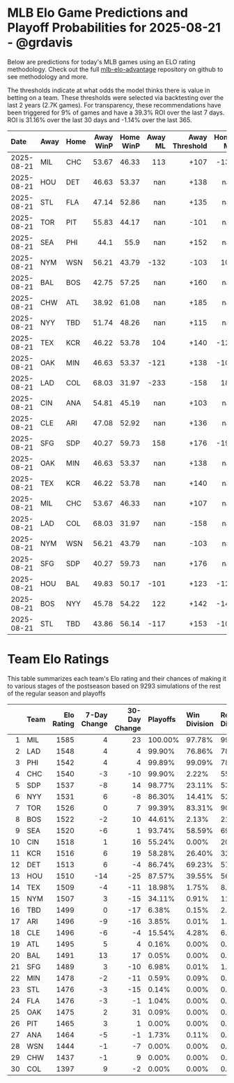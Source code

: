 # MLB Elo Game Predictions and Playoff Probabilities for 2025-08-21 - @grdavis
Below are predictions for today's MLB games using an ELO rating methodology. Check out the full [mlb-elo-advantage](https://github.com/grdavis/mlb-elo-advantage) repository on github to see methodology and more.

The thresholds indicate at what odds the model thinks there is value in betting on a team. These thresholds were selected via backtesting over the last 2 years (2.7K games). For transparency, these recommendations have been triggered for 9% of games and have a 39.3% ROI over the last 7 days. ROI is 31.16% over the last 30 days and -1.14% over the last 365.

| Date       | Away   | Home   |   Away WinP |   Home WinP |   Away ML |   Away Threshold |   Home ML |   Home Threshold |
|:-----------|:-------|:-------|------------:|------------:|----------:|-----------------:|----------:|-----------------:|
| 2025-08-21 | MIL    | CHC    |       53.67 |       46.33 |       113 |             +107 |      -137 |             +140 |
| 2025-08-21 | HOU    | DET    |       46.63 |       53.37 |       nan |             +138 |       nan |             +108 |
| 2025-08-21 | STL    | FLA    |       47.14 |       52.86 |       nan |             +135 |       nan |             +110 |
| 2025-08-21 | TOR    | PIT    |       55.83 |       44.17 |       nan |             -101 |       nan |             +151 |
| 2025-08-21 | SEA    | PHI    |       44.1  |       55.9  |       nan |             +152 |       nan |             -101 |
| 2025-08-21 | NYM    | WSN    |       56.21 |       43.79 |      -132 |             -103 |       109 |             +153 |
| 2025-08-21 | BAL    | BOS    |       42.75 |       57.25 |       nan |             +160 |       nan |             -107 |
| 2025-08-21 | CHW    | ATL    |       38.92 |       61.08 |       nan |             +185 |       nan |             -122 |
| 2025-08-21 | NYY    | TBD    |       51.74 |       48.26 |       nan |             +115 |       nan |             +130 |
| 2025-08-21 | TEX    | KCR    |       46.22 |       53.78 |       104 |             +140 |      -126 |             +106 |
| 2025-08-21 | OAK    | MIN    |       46.63 |       53.37 |      -121 |             +138 |      -101 |             +108 |
| 2025-08-21 | LAD    | COL    |       68.03 |       31.97 |      -233 |             -158 |       187 |             +247 |
| 2025-08-21 | CIN    | ANA    |       54.81 |       45.19 |       nan |             +103 |       nan |             +146 |
| 2025-08-21 | CLE    | ARI    |       47.08 |       52.92 |       nan |             +136 |       nan |             +110 |
| 2025-08-21 | SFG    | SDP    |       40.27 |       59.73 |       158 |             +176 |      -194 |             -117 |
| 2025-08-21 | OAK    | MIN    |       46.63 |       53.37 |       nan |             +138 |       nan |             +108 |
| 2025-08-21 | TEX    | KCR    |       46.22 |       53.78 |       nan |             +140 |       nan |             +106 |
| 2025-08-21 | MIL    | CHC    |       53.67 |       46.33 |       nan |             +107 |       nan |             +140 |
| 2025-08-21 | LAD    | COL    |       68.03 |       31.97 |       nan |             -158 |       nan |             +247 |
| 2025-08-21 | NYM    | WSN    |       56.21 |       43.79 |       nan |             -103 |       nan |             +153 |
| 2025-08-21 | SFG    | SDP    |       40.27 |       59.73 |       nan |             +176 |       nan |             -117 |
| 2025-08-21 | HOU    | BAL    |       49.83 |       50.17 |      -101 |             +123 |      -121 |             +121 |
| 2025-08-21 | BOS    | NYY    |       45.78 |       54.22 |       122 |             +142 |      -149 |             +105 |
| 2025-08-21 | STL    | TBD    |       43.86 |       56.14 |      -117 |             +153 |      -103 |             -102 |

# Team Elo Ratings
This table summarizes each team's Elo rating and their chances of making it to various stages of the postseason based on 9293 simulations of the rest of the regular season and playoffs

|    | Team   |   Elo Rating |   7-Day Change |   30-Day Change | Playoffs   | Win Division   | Reach Div. Rd.   | Reach CS   | Reach WS   | Win WS   |
|---:|:-------|-------------:|---------------:|----------------:|:-----------|:---------------|:-----------------|:-----------|:-----------|:---------|
|  1 | MIL    |         1585 |              4 |              23 | 100.00%    | 97.78%         | 99.13%           | 65.90%     | 45.00%     | 34.49%   |
|  2 | LAD    |         1548 |              4 |               4 | 99.90%     | 76.86%         | 78.25%           | 41.39%     | 17.68%     | 11.16%   |
|  3 | PHI    |         1542 |              4 |               4 | 99.89%     | 99.09%         | 78.19%           | 39.49%     | 15.12%     | 9.01%    |
|  4 | CHC    |         1540 |             -3 |             -10 | 99.90%     | 2.22%          | 55.42%           | 19.49%     | 9.91%      | 6.12%    |
|  5 | SDP    |         1537 |             -8 |              14 | 98.77%     | 23.11%         | 53.35%           | 21.40%     | 8.64%      | 4.84%    |
|  6 | NYY    |         1531 |              6 |              -8 | 86.30%     | 14.41%         | 52.90%           | 28.20%     | 15.34%     | 5.52%    |
|  7 | TOR    |         1526 |              0 |               7 | 99.39%     | 83.31%         | 90.51%           | 48.19%     | 26.55%     | 9.37%    |
|  8 | BOS    |         1522 |             -2 |              10 | 44.61%     | 2.13%          | 21.92%           | 10.72%     | 5.49%      | 1.74%    |
|  9 | SEA    |         1520 |             -6 |               1 | 93.74%     | 58.59%         | 69.53%           | 35.87%     | 17.98%     | 6.06%    |
| 10 | CIN    |         1518 |              1 |              16 | 55.24%     | 0.00%          | 20.69%           | 7.68%      | 2.38%      | 1.12%    |
| 11 | KCR    |         1516 |              6 |              19 | 58.28%     | 26.40%         | 32.12%           | 15.10%     | 6.64%      | 1.97%    |
| 12 | DET    |         1513 |              6 |              -4 | 86.74%     | 69.23%         | 57.95%           | 27.73%     | 12.44%     | 3.58%    |
| 13 | HOU    |         1510 |            -14 |             -25 | 87.57%     | 39.55%         | 56.34%           | 26.34%     | 12.14%     | 3.68%    |
| 14 | TEX    |         1509 |             -4 |             -11 | 18.98%     | 1.75%          | 8.85%            | 3.88%      | 1.97%      | 0.49%    |
| 15 | NYM    |         1507 |              3 |             -15 | 34.11%     | 0.91%          | 11.41%           | 3.58%      | 1.04%      | 0.41%    |
| 16 | TBD    |         1499 |              0 |             -17 | 6.38%      | 0.15%          | 2.46%            | 1.04%      | 0.40%      | 0.10%    |
| 17 | ARI    |         1496 |             -9 |             -16 | 3.85%      | 0.01%          | 1.24%            | 0.37%      | 0.11%      | 0.05%    |
| 18 | CLE    |         1496 |             -6 |              -4 | 15.54%     | 4.28%          | 6.80%            | 2.68%      | 0.96%      | 0.22%    |
| 19 | ATL    |         1495 |              5 |               4 | 0.16%      | 0.00%          | 0.05%            | 0.03%      | 0.00%      | 0.00%    |
| 20 | BAL    |         1491 |             13 |              17 | 0.05%      | 0.00%          | 0.01%            | 0.01%      | 0.01%      | 0.00%    |
| 21 | SFG    |         1489 |              3 |             -10 | 6.98%      | 0.01%          | 1.96%            | 0.57%      | 0.11%      | 0.05%    |
| 22 | MIN    |         1478 |             -2 |             -11 | 0.59%      | 0.09%          | 0.15%            | 0.06%      | 0.04%      | 0.01%    |
| 23 | STL    |         1476 |             -3 |             -15 | 0.14%      | 0.00%          | 0.03%            | 0.00%      | 0.00%      | 0.00%    |
| 24 | FLA    |         1476 |             -3 |              -1 | 1.04%      | 0.00%          | 0.28%            | 0.10%      | 0.01%      | 0.00%    |
| 25 | OAK    |         1475 |              2 |              31 | 0.09%      | 0.00%          | 0.02%            | 0.01%      | 0.00%      | 0.00%    |
| 26 | PIT    |         1465 |              3 |               1 | 0.00%      | 0.00%          | 0.00%            | 0.00%      | 0.00%      | 0.00%    |
| 27 | ANA    |         1464 |             -5 |              -1 | 1.73%      | 0.11%          | 0.44%            | 0.16%      | 0.04%      | 0.00%    |
| 28 | WSN    |         1444 |             -1 |              -7 | 0.00%      | 0.00%          | 0.00%            | 0.00%      | 0.00%      | 0.00%    |
| 29 | CHW    |         1437 |             -1 |               9 | 0.00%      | 0.00%          | 0.00%            | 0.00%      | 0.00%      | 0.00%    |
| 30 | COL    |         1397 |              9 |              -2 | 0.00%      | 0.00%          | 0.00%            | 0.00%      | 0.00%      | 0.00%    |